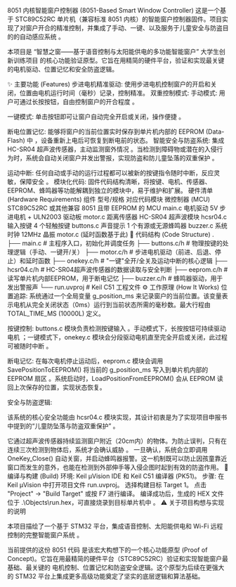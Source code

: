 8051 内核智能窗户控制器 (8051-Based Smart Window Controller)
这是一个基于 STC89C52RC 单片机（兼容标准 8051 内核）的智能窗户控制器固件。项目实现了对窗户开合的精准控制，并集成了手动、一键、以及服务于儿童安全与防盗目的的自动感应系统 。


本项目是 “智慧之窗——基于语音控制与太阳能供电的多功能智能窗户” 大学生创新训练项目  的核心功能验证原型。它旨在用精简的硬件平台，验证和实现最关键的电机驱动、位置记忆和安全防盗逻辑。

✨ 主要功能 (Features)
步进电机精准驱动: 使用步进电机控制窗户的开启和关闭，位置由电机运行时间（毫秒）记录，控制精准。
双重控制模式:
手动模式: 用户可通过长按按钮，自由控制窗户的开合程度 。

一键模式: 单击按钮即可让窗户自动完全开启或关闭，操作便捷 。

断电位置记忆: 能够将窗户的当前位置实时保存到单片机内部的 EEPROM (Data-Flash) 中 ，设备重新上电后可恢复到断电前的状态。
智能安全与防盗系统: 集成 HC-SR04 超声波传感器，主动监测窗外情况 。当检测到障碍物或潜在的入侵行为时，系统会自动关闭窗户并发出警报，实现防盗和防儿童坠落的双重保护 。


运动中断: 任何自动或手动的运行过程都可以被新的按键指令随时中断，反应灵敏，保障安全 。
模块化代码: 固件代码结构清晰，将按键、电机、传感器、EEPROM、蜂鸣器等功能解耦到独立的模块中，易于维护和扩展。
硬件清单 (Hardware Requirements)
组件	型号/规格	对应代码模块
微控制器 (MCU)	STC89C52RC 或其他兼容 8051 且带 EEPROM 的 MCU	main.c
电机驱动	5V 步进电机 + ULN2003 驱动板	motor.c
距离传感器	HC-SR04 超声波模块	hcsr04.c
输入按键	4 个轻触按键	buttons.c
声音提示	1 个有源或无源蜂鸣器	buzzer.c
系统时钟	12MHz 晶振	motor.c (延时函数基于此)
📁 代码结构 (Code Structure)
.
├── main.c              # 主程序入口，初始化并调度任务
├── buttons.c/h         # 物理按键的处理逻辑（手动、一键开/关）
├── motor.c/h           # 步进电机驱动（前进、后退、停止）和延时函数
├── onekey.c/h          # "一键"全开/全关及运动中断的核心逻辑
├── hcsr04.c/h          # HC-SR04超声波传感器的数据读取与安全判断
├── eeprom.c/h          # 读写单片机内部EEPROM，用于断电记忆
├── buzzer.c/h          # 蜂鸣器驱动，用于发出警报声
└── run.uvproj          # Keil C51 工程文件
⚙️ 工作原理 (How It Works)
位置追踪: 系统通过一个全局变量 g_position_ms 来记录窗户的当前位置。该变量表示电机从完全关闭状态（0ms）运行到当前状态所需的毫秒数。最大行程由 TOTAL_TIME_MS (10000L) 定义。

按键控制: buttons.c 模块负责检测按键输入 。手动模式下，长按按钮可持续驱动电机 ；一键模式下，onekey.c 模块会分段驱动电机直至完全开启或关闭，此过程可被随时中断 。

断电记忆: 在每次电机停止运动后，eeprom.c 模块会调用 SavePositionToEEPROM() 将当前的 g_position_ms 写入到单片机内部的 EEPROM 扇区 。系统启动时，LoadPositionFromEEPROM() 会从 EEPROM 读回上次保存的位置，实现状态恢复。

安全与防盗逻辑:

该系统的核心安全功能由 hcsr04.c 模块实现，其设计初衷是为了实现项目申报书中提到的“儿童防坠落与防盗双重保护” 。

它通过超声波传感器持续监测窗户附近（20cm内）的物体。为防止误判，只有在连续三次检测到物体后，系统才会确认威胁 。
一旦确认，系统会立即调用 OneKey_Close() 自动关窗，并启动蜂鸣器报警。这一机制既可以防止因孩童靠近窗口而发生的意外，也能在检测到外部伸手等入侵企图时起到有效的防盗作用。
🔧 编译与构建 (Build)
环境: Keil µVision IDE 和 Keil C51 编译器 (PK51)。
步骤:
在 Keil µVision 中打开项目文件 run.uvproj。
选择构建目标 Target 1。
点击 "Project" -> "Build Target" 或按 F7 进行编译。
编译成功后，生成的 HEX 文件位于 .\Objects\run.hex，可直接烧录到目标单片机中 。
⚠️ 关于项目构想与实现的说明

本项目描绘了一个基于 STM32 平台，集成语音控制、太阳能供电和 Wi-Fi 远程控制的完整智能窗户系统 。

当前提供的这份 8051 代码 是该宏大构想下的一个核心功能原型 (Proof of Concept)。它旨在用最精简的硬件平台（STC89C52RC）验证和实现智能窗户最基础、最关键的 电机控制、位置记忆和防盗安全逻辑。这个原型为后续在更强大的 STM32 平台上集成更多高级功能奠定了坚实的底层逻辑和算法基础。
